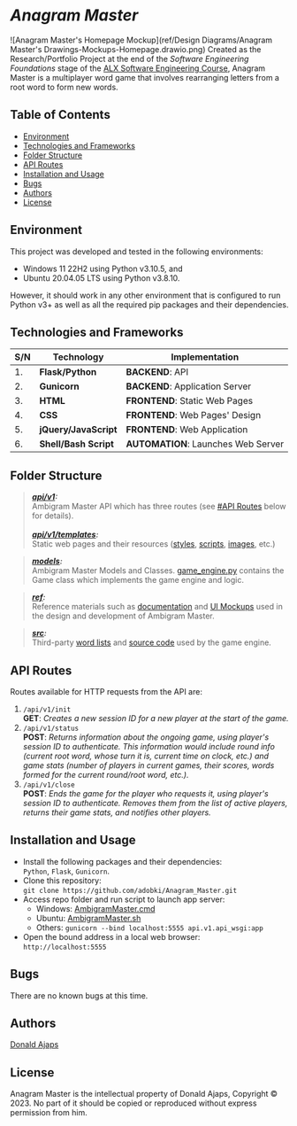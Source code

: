 # ___Anagram Master___
![Anagram Master's Homepage Mockup](ref/Design Diagrams/Anagram Master's Drawings-Mockups-Homepage.drawio.png)
Created as the Research/Portfolio Project at the end of the _Software Engineering Foundations_ stage of the [ALX Software Engineering Course](https://www.alxafrica.com/software-engineering), Anagram Master is a multiplayer word game that involves rearranging letters from a root word to form new words. 


## Table of Contents
* [Environment](#Environment)
* [Technologies and Frameworks](#Technologies-and-Frameworks)
* [Folder Structure](#Folder-Structure)
* [API Routes](#API-Routes)
* [Installation and Usage](#Installation-and-Usage)
* [Bugs](#Bugs)
* [Authors](#Authors)
* [License](#License)


## Environment
This project was developed and tested in the following environments:
* Windows 11 22H2 using Python v3.10.5, and
* Ubuntu 20.04.05 LTS using Python v3.8.10.

However, it should work in any other environment that is configured to run Python v3+ as well as all the required pip packages and their dependencies. 

## Technologies and Frameworks
| S/N | Technology            | Implementation                      |
|-----|-----------------------|-------------------------------------|
| 1.  | **Flask/Python**      | **BACKEND**: API                    |
| 2.  | **Gunicorn**          | **BACKEND**: Application Server     |
| 3.  | **HTML**              | **FRONTEND**: Static Web Pages      |
| 4.  | **CSS**               | **FRONTEND**: Web Pages' Design     |
| 5.  | **jQuery/JavaScript** | **FRONTEND**: Web Application       |
| 6.  | **Shell/Bash Script** | **AUTOMATION**: Launches Web Server |


## Folder Structure
> ___[api/v1](api/v1):___<br>
> Ambigram Master API which has three routes (see [#API Routes](#API-Routes) below for details).
> <br><br>___[api/v1/templates](api/v1/templates):___<br>
> Static web pages and their resources ([styles](api/v1/templates/styles), [scripts](api/v1/templates/scripts), [images](api/v1/templates/media), etc.)

> ___[models](models):___<br>
> Ambigram Master Models and Classes. [game_engine.py](models/game_engine.py) contains the Game class which implements the game engine and logic.

> ___[ref](ref):___<br>
> Reference materials such as [documentation](ref/AnagramMaster%20MVP%20Specification.txt) and [UI Mockups](ref/Design%20Diagrams) used in the design and development of Ambigram Master.

> ___[src](src):___<br>
> Third-party [word lists](src/words.txt) and [source code](src/scowl-2020.12.07) used by the game engine.

## API Routes
Routes available for HTTP requests from the API are:
1. `/api/v1/init`
  <br>**GET**: _Creates a new session ID for a new player at the start of the game._
2. `/api/v1/status`
  <br>**POST**: _Returns information about the ongoing game, using player's session ID to authenticate. This information would include round info (current root word, whose turn it is, current time on clock, etc.) and game stats (number of players in current games, their scores, words formed for the current round/root word, etc.)._
3. `/api/v1/close`
  <br>**POST**: _Ends the game for the player who requests it, using player's session ID to authenticate. Removes them from the list of active players, returns their game stats, and notifies other players._


## Installation and Usage
* Install the following packages and their dependencies:<br>
`Python`, `Flask`, `Gunicorn`.
* Clone this repository:<br>
`git clone https://github.com/adobki/Anagram_Master.git`
* Access repo folder and run script to launch app server:
  * Windows: [AmbigramMaster.cmd](AmbigramMaster.cmd)
  * Ubuntu: [AmbigramMaster.sh](AmbigramMaster.sh)
  * Others: `gunicorn --bind localhost:5555 api.v1.api_wsgi:app`
* Open the bound address in a local web browser:<br>
  `http://localhost:5555`



## Bugs
There are no known bugs at this time.


## Authors
[Donald Ajaps](https://github.com/adobki)


## License
Anagram Master is the intellectual property of Donald Ajaps, Copyright © 2023. No part of it should be copied or reproduced without express permission from him.
